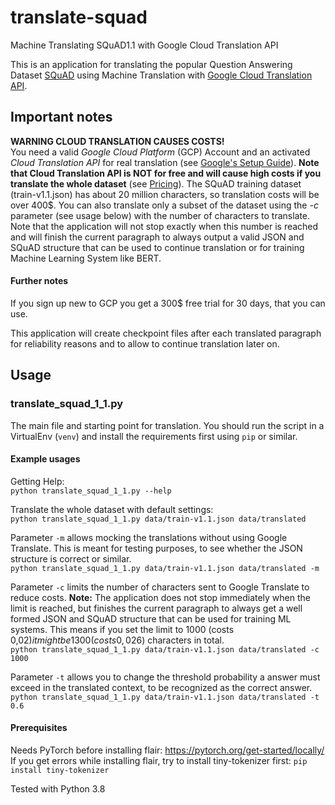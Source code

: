 # translate-squad  
Machine Translating SQuAD1.1 with Google Cloud Translation API
 
This is an application for translating the popular Question Answering Dataset 
[SQuAD](https://rajpurkar.github.io/SQuAD-explorer/) using Machine Translation with 
[Google Cloud Translation API](https://cloud.google.com/translate/docs). 

## Important notes
**WARNING CLOUD TRANSLATION CAUSES COSTS!**   
You need a valid *Google Cloud Platform* (GCP) Account and an activated *Cloud Translation API* for real translation 
(see [Google's  Setup Guide](https://cloud.google.com/translate/docs/setup)). **Note that Cloud Translation API is NOT 
for free and will cause high costs if you translate the whole dataset** 
(see [Pricing](https://cloud.google.com/translate/pricing/)). The 
SQuAD training dataset (train-v1.1.json) has about 20 million characters, so translation costs will be over 400$. 
You can also translate only a subset of the dataset using the *-c* parameter (see usage below) with the number of 
characters to translate. Note that the application will not stop exactly when this number is reached and will finish 
the current paragraph to always output a valid JSON and SQuAD structure that can be used to continue translation or for 
training Machine Learning System like BERT. 

#### Further notes
If you sign up new to GCP you get a 300$ free trial for 30 days, that you can use.

This application will create checkpoint files after each translated paragraph for reliability reasons and to allow 
to continue translation later on.
  
## Usage

### translate_squad_1_1.py
The main file and starting point for translation. You should run the script in a VirtualEnv (`venv`) and install the 
requirements first using `pip` or similar.


#### Example usages
Getting Help:  
`python translate_squad_1_1.py --help` 

Translate the whole dataset with default settings:   
`python translate_squad_1_1.py data/train-v1.1.json data/translated` 

Parameter `-m` allows mocking the translations without using Google Translate. This is meant 
for testing purposes, to see whether the JSON structure is correct or similar.  
`python translate_squad_1_1.py data/train-v1.1.json data/translated -m`  

Parameter `-c` limits the number of characters sent to Google Translate to reduce costs. **Note:** The 
application does not stop immediately when the limit is reached, but finishes the current paragraph to 
always get a well formed JSON and SQuAD structure that can be used for training ML systems. This means 
if you set the limit to 1000 (costs 0,02$) it might be 1300 (costs 0,026$) characters in total.  
`python translate_squad_1_1.py data/train-v1.1.json data/translated -c 1000`

Parameter `-t` allows you to change the threshold probability a answer must exceed in the 
translated context, to be recognized as the correct answer.  
`python translate_squad_1_1.py data/train-v1.1.json data/translated -t 0.6` 

#### Prerequisites
 
Needs PyTorch before installing flair: https://pytorch.org/get-started/locally/  
If you get errors while installing flair, try to install tiny-tokenizer first: `pip install tiny-tokenizer`

Tested with Python 3.8
 